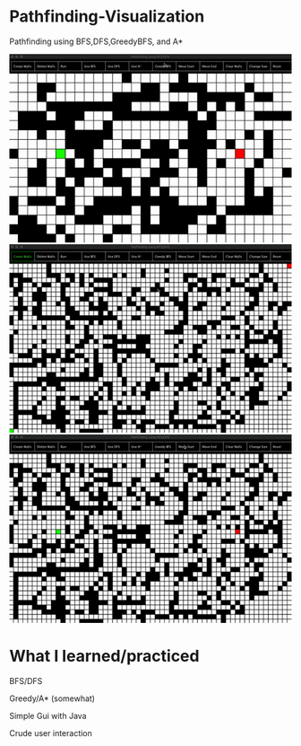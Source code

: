 # Pathfinding-Visualization
Pathfinding using BFS,DFS,GreedyBFS, and A*




![BFS](Gifs/BFS.gif)
![BFS2](Gifs/BFS2.gif)
![AStar](Gifs/A*.gif)

# What I learned/practiced

BFS/DFS

Greedy/A* (somewhat)

Simple Gui with Java

Crude user interaction

